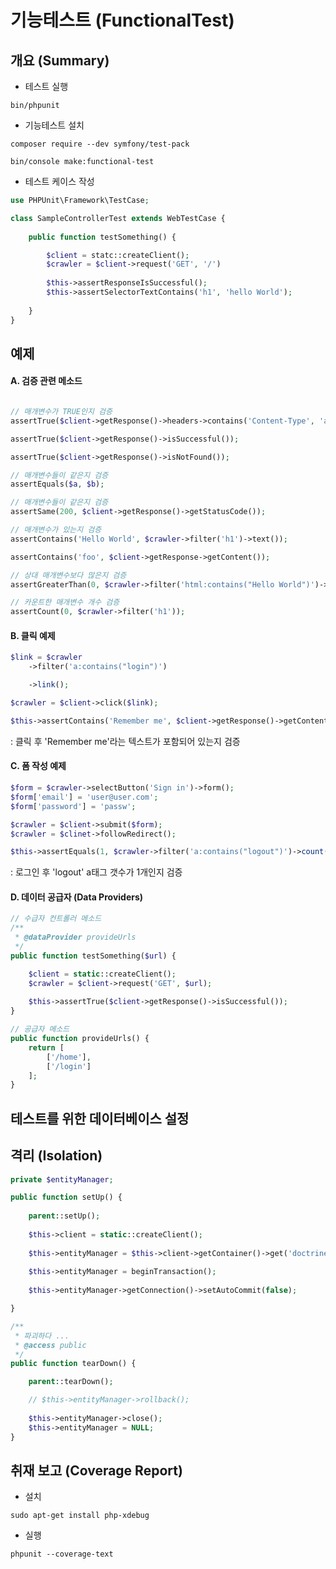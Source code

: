 # 기능테스트 (FunctionalTest)

## 개요 (Summary)
- 테스트 실행
```
bin/phpunit
```
- 기능테스트 설치
```
composer require --dev symfony/test-pack
```
```
bin/console make:functional-test
```
- 테스트 케이스 작성
```php
use PHPUnit\Framework\TestCase;

class SampleControllerTest extends WebTestCase {
    
    public function testSomething() {

        $client = statc::createClient();
        $crawler = $client->request('GET', '/')
        
        $this->assertResponseIsSuccessful();
        $this->assertSelectorTextContains('h1', 'hello World');
        
    }
}
```

## 예제

#### A. 검증 관련 메소드
```php

// 매개변수가 TRUE인지 검증
assertTrue($client->getResponse()->headers->contains('Content-Type', 'application/json'), 'MESSAGE');

assertTrue($client->getResponse()->isSuccessful());

assertTrue($client->getResponse()->isNotFound());

// 매개변수들이 같은지 검증
assertEquals($a, $b);

// 매개변수들이 같은지 검증
assertSame(200, $client->getResponse()->getStatusCode());

// 매개변수가 있는지 검증
assertContains('Hello World', $crawler->filter('h1')->text());

assertContains('foo', $client->getResponse->getContent());

// 상대 매개변수보다 많은지 검증
assertGreaterThan(0, $crawler->filter('html:contains("Hello World")')->count());

// 카운트한 매개변수 개수 검증
assertCount(0, $crawler->filter('h1'));

```
#### B. 클릭 예제
```php
$link = $crawler
    ->filter('a:contains("login")')

    ->link();

$crawler = $client->click($link);

$this->assertContains('Remember me', $client->getResponse()->getContent());    
```
: 클릭 후 'Remember me'라는 텍스트가 포함되어 있는지 검증
#### C. 폼 작성 예제
```php
$form = $crawler->selectButton('Sign in')->form();
$form['email'] = 'user@user.com';
$form['password'] = 'passw';

$crawler = $client->submit($form);
$crawler = $clinet->followRedirect();

$this->assertEquals(1, $crawler->filter('a:contains("logout")')->count());
```
: 로그인 후 'logout' a태그 갯수가 1개인지 검증

#### D. 데이터 공급자 (Data Providers)
```php
// 수급자 컨트롤러 메소드
/**
 * @dataProvider provideUrls
 */
public function testSomething($url) {

    $client = static::createClient();
    $crawler = $client->request('GET', $url);
    
    $this->assertTrue($client->getResponse()->isSuccessful());
}
```
```php
// 공급자 메소드
public function provideUrls() {
    return [
        ['/home'],
        ['/login']
    ];
}
```
## 테스트를 위한 데이터베이스 설정

## 격리 (Isolation)
```php
private $entityManager;

public function setUp() {
    
    parent::setUp();
    
    $this->client = static::createClient();
    
    $this->entityManager = $this->client->getContainer()->get('doctrine.orm.entity_manager');
    
    $this->entityManager = beginTransaction();
    
    $this->entityManager->getConnection()->setAutoCommit(false);

}
```

```php
/**
 * 파괴하다 ...
 * @access public 
 */
public function tearDown() {

    parent::tearDown();

    // $this->entityManager->rollback();
    
    $this->entityManager->close();
    $this->entityManager = NULL;
}
```
## 취재 보고 (Coverage Report)
- 설치
```
sudo apt-get install php-xdebug
```

- 실행
```
phpunit --coverage-text
```


